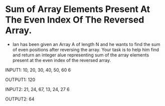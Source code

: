 # Sum of Array Elements Present At The Even Index Of The Reversed Array.

- Ian has been given an Array A of length N and he wants to find the sum of even positions after reversing the array. Your task is to help him find and return an integer alue representing sum of the array elements present at the even index of the reversed array.

INPUT1:
10, 20, 30, 40, 50, 60
6

OUTPUT1:
120

INPUT2:
21, 24, 67, 13, 24, 27
6

OUTPUT2:
64

